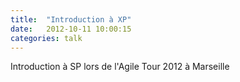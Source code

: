 ```yaml
---
title:  "Introduction à XP"
date:   2012-10-11 10:00:15
categories: talk
---
```


Introduction à SP lors de l'Agile Tour 2012 à Marseille